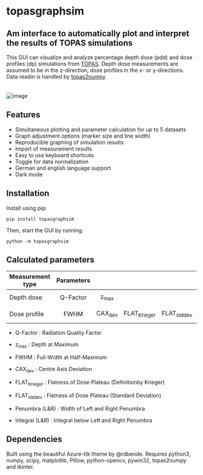 # topasgraphsim

## Am interface to automatically plot and interpret the results of TOPAS simulations

This GUI can visualize and analyze percentage depth dose (pdd) and dose profiles (dp) simulations from [TOPAS](http://www.topasmc.org/). Depth dose measurements are assumed to be in the z-direction, dose profiles in the x- or y-directions. Data readin is handled by [topas2numpy](https://github.com/davidchall/topas2numpy).
<br></br>          
![image](https://user-images.githubusercontent.com/87897942/150624839-cd4fa333-b52e-43a9-98ca-6f3a2e41340a.png)

## Features

 - Simultaneous plotting and parameter calculation for up to 5 datasets
 - Graph adjustment options (marker size and line width)
 - Reproducible graphing of simulation results
 - Import of measurement results
 - Easy to use keyboard shortcuts
 - Toggle for data normalization
 - German and english language support
 - Dark mode

## Installation

Install using pip:

```console
pip install topasgraphsim     
```
     
Then, start the GUI by running:
     
```console
python -m topasgraphsim
```
     
## Calculated parameters

| Measurement type | Parameters |                   |                        |                       |                |                |
| ---------------- | :--------: | :---------------: | :--------------------: | :-------------------: | :------------: | :------------: |
|                  |            |                   |                        |                       |                |                |
| Depth dose       |  Q-Factor  |  z<sub>max</sub>  |                        |                       |                |                |
|                  |            |                   |                        |                       |                |                |
| Dose profile     |    FWHM    | CAX<sub>dev</sub> | FLAT<sub>Krieger</sub> | FLAT<sub>stddev</sub> | Penumbra (L&R) | Integral (L&R) |

- Q-Factor : Radiation Quality Factor
- z<sub>max</sub> : Depth at Maximum

- FWHM : Full-Width at Half-Maximum
- CAX<sub>dev</sub> : Centre Axis Deviation
- FLAT<sub>Krieger</sub> : Flatness of Dose Plateau (Definitionby Krieger)
- FLAT<sub>stddev</sub> : Flatness of Dose Plateau (Standard Deviation)
- Penumbra (L&R) : Width of Left and Right Penumbra
- Integral (L&R) : Integral below Left and Right Penumbra
     
## Dependencies

Built using the beautiful Azure-ttk theme by @rdbende.
Requires python3, numpy, scipy, matplotlib, Pillow, python-opencv, pywin32, topas2numpy and tkinter.

